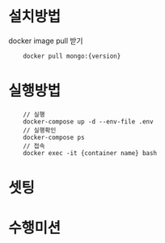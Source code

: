 # 설치방법

docker image pull 받기

```
    docker pull mongo:{version}
```

# 실행방법

```
    // 실행
    docker-compose up -d --env-file .env
    // 실행확인
    docker-compose ps
    // 접속
    docker exec -it {container name} bash
```

# 셋팅

# 수행미션
